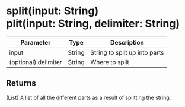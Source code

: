 # split(input: String)<br>plit(input: String, delimiter: String)

| Parameter            | Type   | Description                   |
| -------------------- | ------ | ----------------------------- |
| input                | String | String to split up into parts |
| (optional) delimiter | String | Where to split                |

## Returns

(List) A list of all the different parts as a result of splitting the string.
